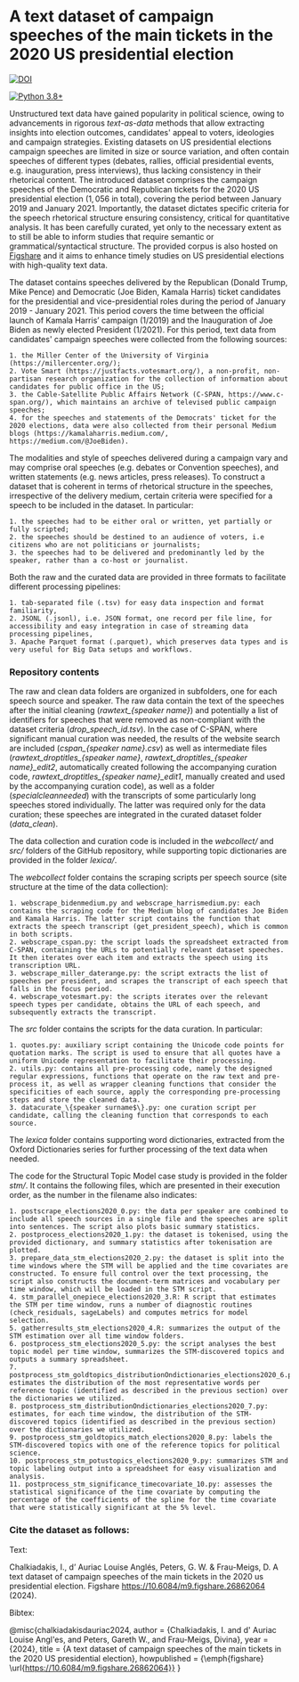 # A text dataset of campaign speeches of the main tickets in the 2020 US presidential election

[![DOI](https://upload.wikimedia.org/wikipedia/commons/d/df/Figshare_logo.svg)](https://10.0.23.196/m9.figshare.26862064)

[![Python 3.8+](https://img.shields.io/badge/python-3.8-blue.svg)](https://www.python.org/downloads/release/python-380/)

Unstructured text data have gained popularity in political science, owing to advancements in rigorous *text-as-data* methods that allow extracting insights into election outcomes, candidates' appeal to voters, ideologies and campaign strategies. Existing datasets on US presidential elections campaign speeches are limited in size or source variation, and often contain speeches of different types (debates, rallies, official presidential events, e.g. inauguration, press interviews), thus lacking consistency in their rhetorical content. The introduced dataset comprises the campaign speeches of the Democratic and Republican tickets for the 2020 US presidential election ($1,056$ in total), covering the period between January 2019 and January 2021. Importantly, the dataset dictates specific criteria for the speech rhetorical structure ensuring consistency, critical for quantitative analysis. It has been carefully curated, yet only to the necessary extent as to still be able to inform studies that require semantic or grammatical/syntactical structure. The provided corpus is also hosted on [Figshare](https://10.0.23.196/m9.figshare.26862064) and it aims to enhance timely studies on US presidential elections with high-quality text data.



The dataset contains speeches delivered by the Republican (Donald Trump, Mike Pence) and Democratic (Joe Biden, Kamala Harris) ticket candidates for the presidential and vice-presidential roles during the period of January 2019 - January 2021. This period covers the time between the official launch of Kamala Harris’ campaign (1/2019) and the Inauguration of Joe Biden as newly elected President (1/2021). For this period, text data from candidates' campaign speeches were collected from the following sources:

    1. the Miller Center of the University of Virginia (https://millercenter.org/);
    2. Vote Smart (https://justfacts.votesmart.org/), a non-profit, non-partisan research organization for the collection of information about candidates for public office in the US;
    3. the Cable-Satellite Public Affairs Network (C-SPAN, https://www.c-span.org/), which maintains an archive of televised public campaign speeches;
    4. for the speeches and statements of the Democrats' ticket for the 2020 elections, data were also collected from their personal Medium blogs (https://kamalaharris.medium.com/, https://medium.com/@JoeBiden).


The modalities and style of speeches delivered during a campaign vary and may comprise oral speeches (e.g. debates or Convention speeches), and written statements (e.g. news articles, press releases). To construct a dataset that is coherent in terms of rhetorical structure in the speeches, irrespective of the delivery medium, certain criteria were specified for a speech to be included in the dataset. In particular:

    1. the speeches had to be either oral or written, yet partially or fully scripted; 
    2. the speeches should be destined to an audience of voters, i.e citizens who are not politicians or journalists; 
    3. the speeches had to be delivered and predominantly led by the speaker, rather than a co-host or journalist.

Both the raw and the curated data are provided in three formats to facilitate different processing pipelines:
    
    1. tab-separated file (.tsv) for easy data inspection and format familiarity,
    2. JSONL (.jsonl), i.e. JSON format, one record per file line, for accessibility and easy integration in case of streaming data processing pipelines,
    3. Apache Parquet format (.parquet), which preserves data types and is very useful for Big Data setups and workflows.


### Repository contents

The raw and clean data folders are organized in subfolders, one for each speech source and speaker. The raw data contain the text of the speeches after the initial cleaning (*rawtext\_\{speaker name\}*) and potentially a list of identifiers for speeches that were removed as non-compliant with the dataset criteria (*drop\_speech\_id.tsv*). In the case of C-SPAN, where significant manual curation was needed, the results of the website search are included (*cspan\_\{speaker name\}.csv*) as well as intermediate files (*rawtext\_droptitles\_\{speaker name\}*, *rawtext\_droptitles\_\{speaker name\}\_edit2*, automatically created following the accompanying curation code, *rawtext\_droptitles\_\{speaker name\}\_edit1*, manually created and used by the accompanying curation code), as well as a folder (*specialcleanneeded*) with the transcripts of some particularly long speeches stored individually. The latter was required only for the data curation; these speeches are integrated in the curated dataset folder (*data\_clean*).


The data collection and curation code is included in the *webcollect/* and *src/* folders of the GitHub repository, while supporting topic dictionaries are provided in the folder *lexica/*.

The *webcollect* folder contains the scraping scripts per speech source (site structure at the time of the data collection):

    1. webscrape_bidenmedium.py and webscrape_harrismedium.py: each contains the scraping code for the Medium blog of candidates Joe Biden and Kamala Harris. The latter script contains the function that extracts the speech transcript (get_president_speech), which is common in both scripts.
    2. webscrape_cspan.py: the script loads the spreadsheet extracted from C-SPAN, containing the URLs to potentially relevant dataset speeches. It then iterates over each item and extracts the speech using its transcription URL.
    3. webscrape_miller_daterange.py: the script extracts the list of speeches per president, and scrapes the transcript of each speech that falls in the focus period.
    4. webscrape_votesmart.py: the scripts iterates over the relevant speech types per candidate, obtains the URL of each speech, and subsequently extracts the transcript.

The *src* folder contains the scripts for the data curation. In particular:

    1. quotes.py: auxiliary script containing the Unicode code points for quotation marks. The script is used to ensure that all quotes have a uniform Unicode representation to facilitate their processing.
    2. utils.py: contains all pre-processing code, namely the designed regular expressions, functions that operate on the raw text and pre-process it, as well as wrapper cleaning functions that consider the specificities of each source, apply the corresponding pre-processing steps and store the cleaned data.
    3. datacurate_\{speaker surname$\}.py: one curation script per candidate, calling the cleaning function that corresponds to each source.

The *lexica* folder contains supporting word dictionaries, extracted from the Oxford Dictionaries series for further processing of the text data when needed.


The code for the Structural Topic Model case study is provided in the folder *stm/*. It contains the following files, which are presented in their execution order, as the number in the filename also indicates:

    1. postscrape_elections2020_0.py: the data per speaker are combined to include all speech sources in a single file and the speeches are split into sentences. The script also plots basic summary statistics.
    2. postprocess_elections2020_1.py: the dataset is tokenised, using the provided dictionary, and summary statistics after tokenisation are plotted.
    3. prepare_data_stm_elections2020_2.py: the dataset is split into the time windows where the STM will be applied and the time covariates are constructed. To ensure full control over the text processing, the script also constructs the document-term matrices and vocabulary per time window, which will be loaded in the STM script.
    4. stm_parallel_onepiece_elections2020_3.R: R script that estimates the STM per time window, runs a number of diagnostic routines (check_residuals, sageLabels) and computes metrics for model selection.
    5. gatherresults_stm_elections2020_4.R: summarizes the output of the STM estimation over all time window folders.
    6. postprocess_stm_elections2020_5.py: the script analyses the best topic model per time window, summarizes the STM-discovered topics and outputs a summary spreadsheet.
    7. postprocess_stm_goldtopics_distributionOndictionaries_elections2020_6.py: estimates the distribution of the most representative words per reference topic (identified as described in the previous section) over the dictionaries we utilized.
    8. postprocess_stm_distributionOndictionaries_elections2020_7.py: estimates, for each time window, the distribution of the STM-discovered topics (identified as described in the previous section) over the dictionaries we utilized.
    9. postprocess_stm_goldtopics_match_elections2020_8.py: labels the STM-discovered topics with one of the reference topics for political science.
    10. postprocess_stm_potustopics_elections2020_9.py: summarizes STM and topic labeling output into a spreadsheet for easy visualization and analysis.
    11. postprocess_stm_significance_timecovariate_10.py: assesses the statistical significance of the time covariate by computing the percentage of the coefficients of the spline for the time covariate that were statistically significant at the 5% level.


### Cite the dataset as follows:

Text:

Chalkiadakis, I., d’ Auriac Louise Anglés, Peters, G. W. & Frau-Meigs, D. A text dataset of campaign speeches of the main tickets in the 2020 us presidential election. Figshare https://10.6084/m9.figshare.26862064 (2024).


Bibtex:

@misc{chalkiadakisdauriac2024,
  author = {Chalkiadakis, I. and d' Auriac Louise Angl\'es, and Peters, Gareth W., and Frau-Meigs, Divina},
  year = {2024},
  title = {A text dataset of campaign speeches of the main tickets in the 2020 US presidential election},
  howpublished = {\emph{figshare} \url{https://10.6084/m9.figshare.26862064}}
}

